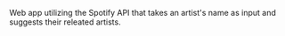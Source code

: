 Web app utilizing the Spotify API that takes an artist's name as input and suggests their releated artists.
